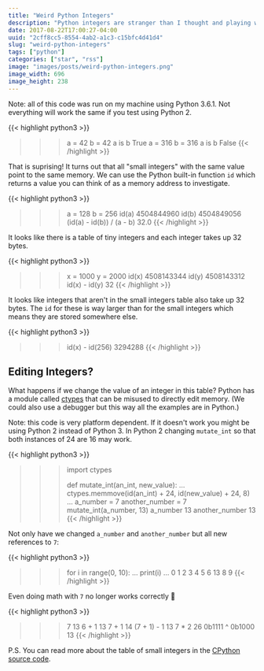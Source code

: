 ```yaml
---
title: "Weird Python Integers"
description: "Python integers are stranger than I thought and playing with them can have surprising consequences."
date: 2017-08-22T17:00:27-04:00
uuid: "2cff8cc5-8554-4ab2-a1c3-c15bfc4d41d4"
slug: "weird-python-integers"
tags: ["python"]
categories: ["star", "rss"]
image: "images/posts/weird-python-integers.png"
image_width: 696
image_height: 238
---
```

Note: all of this code was run on my machine using Python 3.6.1. Not everything will work the same if you test using Python 2.

{{< highlight python3 >}}
>>> a = 42
>>> b = 42
>>> a is b
True
>>> a = 316
>>> b = 316
>>> a is b
False
{{< /highlight >}}

That is suprising! It turns out that all "small integers" with the same value point to the same memory. We can use the Python built-in function `id` which returns a value you can think of as a memory address to investigate.

{{< highlight python3 >}}
>>> a = 128
>>> b = 256
>>> id(a)
4504844960
>>> id(b)
4504849056
>>> (id(a) - id(b)) / (a - b)
32.0
{{< /highlight >}}

It looks like there is a table of tiny integers and each integer takes up 32 bytes.

{{< highlight python3 >}}
>>> x = 1000
>>> y = 2000
>>> id(x)
4508143344
>>> id(y)
4508143312
>>> id(x) - id(y)
32
{{< /highlight >}}

It looks like integers that aren't in the small integers table also take up 32 bytes. The `id` for these is way larger than for the small integers which means they are stored somewhere else.

{{< highlight python3 >}}
>>> id(x) - id(256)
3294288
{{< /highlight >}}

## Editing Integers?

What happens if we change the value of an integer in this table? Python has a module called [ctypes](https://docs.python.org/3/library/ctypes.html) that can be misused to directly edit memory. (We could also use a debugger but this way all the examples are in Python.)

Note: this code is very platform dependent. If it doesn't work you might be using Python 2 instead of Python 3. In Python 2 changing `mutate_int` so that both instances of 24 are 16 may work.

{{< highlight python3 >}}
>>> import ctypes
>>>
>>> def mutate_int(an_int, new_value):
...   ctypes.memmove(id(an_int) + 24, id(new_value) + 24, 8)
...
>>> a_number = 7
>>> another_number = 7
>>> mutate_int(a_number, 13)
>>> a_number
13
>>> another_number
13
{{< /highlight >}}

Not only have we changed `a_number` and `another_number` but all new references to `7`:

{{< highlight python3 >}}
>>> for i in range(0, 10):
...   print(i)
...
0
1
2
3
4
5
6
13
8
9
{{< /highlight >}}

Even doing math with `7` no longer works correctly 🎉

{{< highlight python3 >}}
>>> 7
13
>>> 6 + 1
13
>>> 7 + 1
14
>>> (7 + 1) - 1
13
>>> 7 * 2
26
>>> 0b1111 ^ 0b1000
13
{{< /highlight >}}

P.S. You can read more about the table of small integers in the [CPython source code](https://github.com/python/cpython/blob/918403cfc3304d27e80fb792357f40bb3ba69c4e/Objects/longobject.c#L37-L43).
